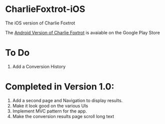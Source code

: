 # CharlieFoxtrot-iOS
The iOS version of Charlie Foxtrot

The [Android Version of Charlie Foxtrot](https://play.google.com/store/apps/details?id=net.lukegjpotter.app.charliefoxtrot) is avaiable on the Google Play Store

# To Do

 1. Add a Conversion History

# Completed in Version 1.0:

 1. Add a second page and Navigation to display results.
 2. Make it look good on the various UIs
 3. Implement MVC pattern for the app.
 4. Make the conversion results page scroll long text
